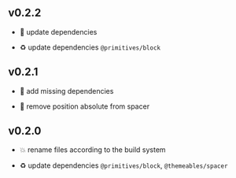 ## v0.2.2

* 🐞 update dependencies

* ♻️ update dependencies `@primitives/block`

## v0.2.1

* 🐞 add missing dependencies

* 🐞 remove position absolute from spacer

## v0.2.0

* 💥 rename files according to the build system

* ♻️ update dependencies `@primitives/block`, `@themeables/spacer`
